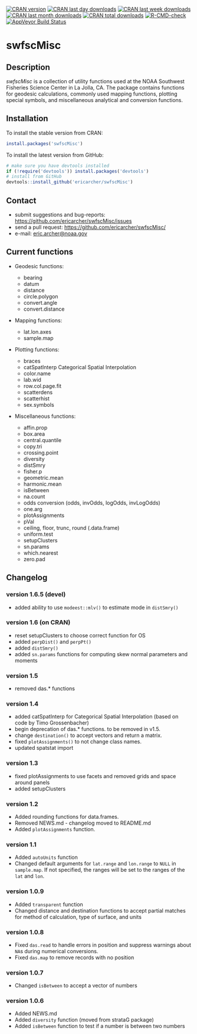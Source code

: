 [![CRAN version](http://www.r-pkg.org/badges/version/swfscMisc?color=red)](https://cran.r-project.org/package=swfscMisc)
[![CRAN last day downloads](http://cranlogs.r-pkg.org/badges/last-day/swfscMisc?color=red)](https://cran.r-project.org/package=swfscMisc)
[![CRAN last week downloads](http://cranlogs.r-pkg.org/badges/last-week/swfscMisc?color=red)](https://cran.r-project.org/package=swfscMisc)
[![CRAN last month downloads](http://cranlogs.r-pkg.org/badges/swfscMisc?color=red)](https://cran.r-project.org/package=swfscMisc)
[![CRAN total downloads](http://cranlogs.r-pkg.org/badges/grand-total/swfscMisc?color=red)](https://cran.r-project.org/package=swfscMisc) 
[![R-CMD-check](https://github.com/EricArcher/swfscMisc/workflows/R-CMD-check/badge.svg)](https://github.com/EricArcher/swfscMisc/actions)
[![AppVeyor Build Status](https://ci.appveyor.com/api/projects/status/github/EricArcher/swfscMisc?branch=master&svg=true)](https://ci.appveyor.com/project/EricArcher/swfscMisc)

# swfscMisc

## Description

*swfscMisc* is a collection of utility functions used at the NOAA Southwest Fisheries 
Science Center in La Jolla, CA. The package contains functions for geodesic 
calculations, commonly used  mapping functions, plotting special symbols, and miscellaneous analytical and conversion functions.

## Installation

To install the stable version from CRAN:

```r
install.packages('swfscMisc')
```

To install the latest version from GitHub:

```r
# make sure you have devtools installed
if (!require('devtools')) install.packages('devtools')
# install from GitHub
devtools::install_github('ericarcher/swfscMisc')
```

## Contact

* submit suggestions and bug-reports: <https://github.com/ericarcher/swfscMisc/issues>
* send a pull request: <https://github.com/ericarcher/swfscMisc/>
* e-mail: <eric.archer@noaa.gov>

## Current functions

* Geodesic functions:
    * bearing
    * datum
    * distance
    * circle.polygon
    * convert.angle
    * convert.distance

* Mapping functions:
    * lat.lon.axes
    * sample.map
  
* Plotting functions:
    * braces
    * catSpatInterp Categorical Spatial Interpolation
    * color.name
    * lab.wid
    * row.col.page.fit
    * scatterdens
    * scatterhist
    * sex.symbols
  
* Miscellaneous functions:
    * affin.prop
    * box.area
    * central.quantile
    * copy.tri
    * crossing.point
    * diversity
    * distSmry
    * fisher.p
    * geometric.mean
    * harmonic.mean
    * isBetween
    * na.count
    * odds conversion (odds, invOdds, logOdds, invLogOdds)
    * one.arg
    * plotAssignments
    * pVal
    * ceiling, floor, trunc, round (.data.frame)
    * uniform.test
    * setupClusters
    * sn.params
    * which.nearest
    * zero.pad
    
## Changelog
    
### version 1.6.5 (devel)

* added ability to use `modeest::mlv()` to estimate mode in `distSmry()` 

### version 1.6 (on CRAN)

* reset setupClusters to choose correct function for OS
* added `perpDist()` and `perpPt()`
* added `distSmry()`
* added `sn.params` functions for computing skew normal parameters and moments

### version 1.5

* removed das.* functions

### version 1.4

* added catSpatInterp for Categorical Spatial Interpolation (based on code by Timo Grossenbacher)
* begin deprecation of das.* functions. to be removed in v1.5.
* change `destination()` to accept vectors and return a matrix.
* fixed `plotAssignments()` to not change class names.
* updated spatstat import

### version 1.3

* fixed plotAssignments to use facets and removed grids and space around panels
* added setupClusters

### version 1.2

* Added rounding functions for data.frames.
* Removed NEWS.md - changelog moved to README.md
* Added `plotAssignments` function.

### version 1.1

* Added `autoUnits` function
* Changed default arguments for `lat.range` and `lon.range` to `NULL` in `sample.map`. If not specified, the ranges will be set to the ranges of the `lat` and `lon`.

### version 1.0.9

* Added `transparent` function
* Changed distance and destination functions to accept partial matches for method 
of calculation, type of surface, and units

### version 1.0.8

* Fixed `das.read` to handle errors in position and suppress warnings about `NA`s
during numerical conversions.
* Fixed `das.map` to remove records with no position

### version 1.0.7

* Changed `isBetween` to accept a vector of numbers

### version 1.0.6

* Added NEWS.md
* Added `diversity` function (moved from strataG package)
* Added `isBetween` function to test if a number is between two numbers